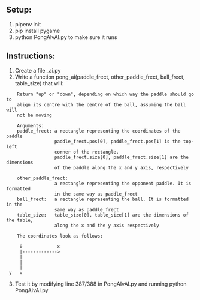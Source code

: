 ## Setup:
1. pipenv init
2. pip install pygame
3. python PongAIvAI.py to make sure it runs

## Instructions:
1. Create a file <teamname>_ai.py
2. Write a function pong_ai(paddle_frect, other_paddle_frect, ball_frect, table_size) that will:
```
    Return "up" or "down", depending on which way the paddle should go to
    align its centre with the centre of the ball, assuming the ball will
    not be moving
    
    Arguments:
    paddle_frect: a rectangle representing the coordinates of the paddle
                  paddle_frect.pos[0], paddle_frect.pos[1] is the top-left
                  corner of the rectangle. 
                  paddle_frect.size[0], paddle_frect.size[1] are the dimensions
                  of the paddle along the x and y axis, respectively
    
    other_paddle_frect:
                  a rectangle representing the opponent paddle. It is formatted
                  in the same way as paddle_frect
    ball_frect:   a rectangle representing the ball. It is formatted in the 
                  same way as paddle_frect
    table_size:   table_size[0], table_size[1] are the dimensions of the table,
                  along the x and the y axis respectively
    
    The coordinates look as follows:
    
     0             x
     |------------->
     |
     |             
     |
 y   v
```
    
3. Test it by modifying line 387/388 in PongAIvAI.py and running python PongAIvAI.py
